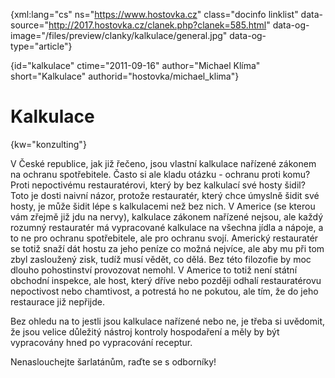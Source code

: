 
{xml:lang="cs" ns="https://www.hostovka.cz" class="docinfo linklist" data-source="http://2017.hostovka.cz/clanek.php?clanek=585.html" data-og-image="/files/preview/clanky/kalkulace/general.jpg" data-og-type="article"}

{id="kalkulace" ctime="2011-09-16" author="Michael Klíma" short="Kalkulace" authorid="hostovka/michael_klima"}

# Kalkulace

{kw="konzulting"}

V České republice, jak již řečeno, jsou vlastní kalkulace nařízené zákonem na ochranu spotřebitele. Často si ale kladu otázku - ochranu proti komu? Proti nepoctivému restauratérovi, který by bez kalkulací své hosty šidil? Toto je dosti naivní názor, protože restauratér, který chce úmyslně šidit své hosty, je může šidit lépe s kalkulacemi než bez nich. V Americe (se kterou vám zřejmě již jdu na nervy), kalkulace zákonem nařízené nejsou, ale každý rozumný restauratér má vypracované kalkulace na všechna jídla a nápoje, a to ne pro ochranu spotřebitele, ale pro ochranu svojí. Americký restauratér se totiž snaží dát hostu za jeho peníze co možná nejvíce, ale aby mu při tom zbyl zasloužený zisk, tudíž musí vědět, co dělá. Bez této filozofie by moc dlouho pohostinství provozovat nemohl. V Americe to totiž není státní obchodní inspekce, ale host, který dříve nebo později odhalí restauratérovu nepoctivost nebo chamtivost, a potrestá ho ne pokutou, ale tím, že do jeho restaurace již nepřijde.

Bez ohledu na to jestli jsou kalkulace nařízené nebo ne, je třeba si uvědomit, že jsou velice důležitý nástroj kontroly hospodaření a měly by být vypracovány hned po vypracování receptur.

Nenaslouchejte šarlatánům, raďte se s odborníky!

